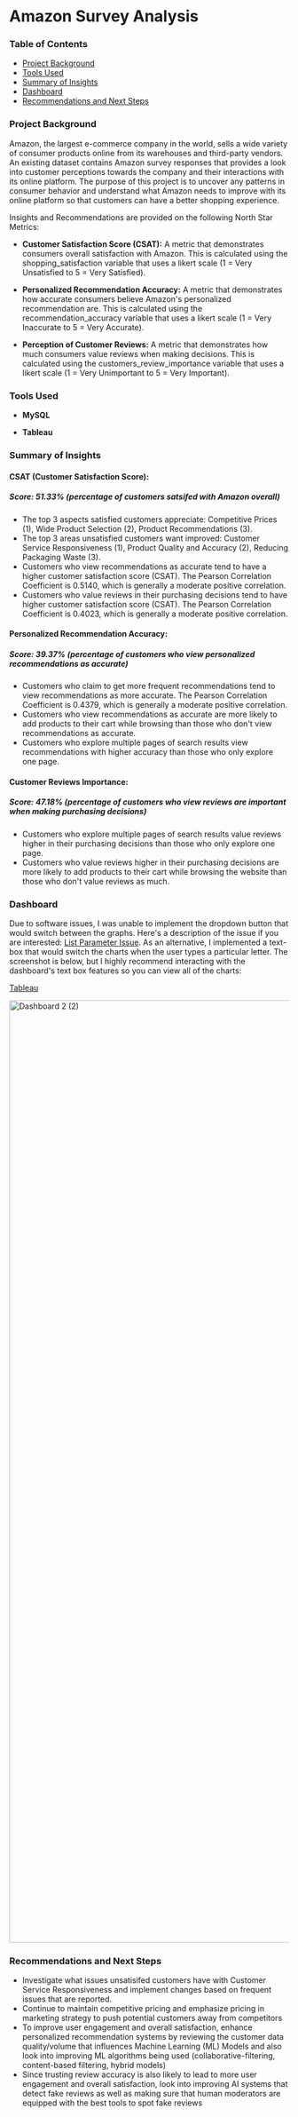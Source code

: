 # Amazon Survey Analysis

### Table of Contents

- [Project Background](#project-background)
- [Tools Used](#tools-used)
- [Summary of Insights](#summary-of-insights)
- [Dashboard](#dashboard)
- [Recommendations and Next Steps](#Recommendations-and-Next-Steps)

### Project Background 

Amazon, the largest e-commerce company in the world, sells a wide variety of consumer products online from its warehouses and third-party vendors. An existing dataset contains Amazon survey responses that provides a look into customer perceptions towards the company and their interactions with its online platform. The purpose of this project is to uncover any patterns in consumer behavior and understand what Amazon needs to improve with its online platform so that customers can have a better shopping experience. 

Insights and Recommendations are provided on the following North Star Metrics:

* **Customer Satisfaction Score (CSAT):** A metric that demonstrates consumers overall satisfaction with Amazon. This is calculated using the shopping_satisfaction variable that uses a likert scale (1 = Very Unsatisfied to 5 = Very Satisfied). 

* **Personalized Recommendation Accuracy:** A metric that demonstrates how accurate consumers believe Amazon's personalized recommendation are. This is calculated using the recommendation_accuracy variable that uses a likert scale (1 = Very Inaccurate to 5 = Very Accurate). 

* **Perception of Customer Reviews:** A metric that demonstrates how much consumers value reviews when making decisions. This is calculated using the customers_review_importance variable that uses a likert scale (1 = Very Unimportant to 5 = Very Important).

### Tools Used
* **MySQL**

* **Tableau**

### Summary of Insights

#### **CSAT (Customer Satisfaction Score):**
##### **Score: 51.33% (percentage of customers satsifed with Amazon overall)**
* The top 3 aspects satisfied customers appreciate: Competitive Prices (1), Wide Product Selection (2), Product Recommendations (3).
* The top 3 areas unsatisfied customers want improved: Customer Service Responsiveness (1), Product Quality and Accuracy (2), Reducing Packaging Waste (3).
* Customers who view recommendations as accurate tend to have a higher customer satisfaction score (CSAT). The Pearson Correlation Coefficient is 0.5140, which is generally a moderate positive correlation. 
* Customers who value reviews in their purchasing decisions tend to have higher customer satisfaction score (CSAT). The Pearson Correlation Coefficient is 0.4023, which is generally a moderate positive correlation. 

#### **Personalized Recommendation Accuracy:**
##### **Score: 39.37% (percentage of customers who view personalized recommendations as accurate)**
* Customers who claim to get more frequent recommendations tend to view recommendations as more accurate. The Pearson Correlation Coefficient is 0.4379, which is generally a moderate positive correlation. 
* Customers who view recommendations as accurate are more likely to add products to their cart while browsing than those who don't view recommendations as accurate.
* Customers who explore multiple pages of search results view recommendations with higher accuracy than those who only explore one page.

#### **Customer Reviews Importance:**
##### **Score: 47.18% (percentage of customers who view reviews are important when making purchasing decisions)**
* Customers who explore multiple pages of search results value reviews higher in their purchasing decisions than those who only explore one page.
* Customers who value reviews higher in their purchasing decisions are more likely to add products to their cart while browsing the website than those who don't value reviews as much.

### Dashboard
Due to software issues, I was unable to implement the dropdown button that would switch between the graphs. Here's a description of the issue if you are interested: [List Parameter Issue](https://community.tableau.com/s/question/0D5cw00000KJXZXCA5/tableau-public-apple-silicon-crashing-when-creating-a-list-parameter). As an alternative, I implemented a text-box that would switch the charts when the user types a particular letter. The screenshot is below, but I highly recommend interacting with the dashboard's text box features so you can view all of the charts: 

[Tableau](https://public.tableau.com/views/AmazonConsumerBehavior/Dashboard2?:language=en-US&publish=yes&:sid=&:redirect=auth&:display_count=n&:origin=viz_share_link)

<img width="2198" height="1698" alt="Dashboard 2 (2)" src="https://github.com/user-attachments/assets/67ccecba-25d2-488b-b17b-fe25fb4fe972" />

### Recommendations and Next Steps
* Investigate what issues unsatisifed customers have with Customer Service Responsiveness and implement changes based on frequent issues that are reported. 
* Continue to maintain competitive pricing and emphasize pricing in marketing strategy to push potential customers away from competitors
* To improve user engagement and overall satisfaction, enhance personalized recommendation systems by reviewing the customer data quality/volume that influences Machine Learning (ML) Models and also look into improving ML algorithms being used (collaborative-filtering, content-based filtering, hybrid models)
* Since trusting review accuracy is also likely to lead to more user engagement and overall satisfaction, look into improving AI systems that detect fake reviews as well as making sure that human moderators are equipped with the best tools to spot fake reviews 
  
